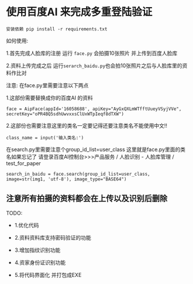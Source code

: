 # 使用百度AI 来完成多重登陆验证

`安装依赖 pip install -r requirements.txt `

如何使用:

1.首先完成人脸库的注册 运行 `face.py` 会拍摄10张照片 并上传到百度人脸库

2.资料上传完成之后 运行`serarch_baidu.py`也会拍10张照片之后与人脸库里的资料作比对

注意:
在face.py里需要注意以下两点

1.这部份需要替换成你的百度AI 的资料

`face = AipFace(appId='16058688', apiKey="AyGxQXLmWTfftUueyVSyjVVe",
               secretKey="oPR4BQ5sdhUwvxxsClUxWTpIeqf8dTXW")`

2.这部份也需要注意这里的类名一定要记得还要注意类名不能使用中文!!

`class_name = input('输入类名:')`

在search.py里需要注意个group_id_list=user_class 这里就是face.py里面的类名如果忘记了
请登录百度AI控制台>>>产品服务 / 人脸识别 - 人脸库管理 / test_for_paper

`search_in_baidu = face.search(group_id_list=user_class, image=str(img1, 'utf-8'), image_type="BASE64")`

## 注意所有拍摄的资料都会在上传以及识别后删除
TODO:

* 1.优化代码

* 2.资料资料库支持密码验证的功能

* 3.增加指纹识别功能

* 4.资家身份证识别功能

* 5.将代码界面化 并打包成EXE
